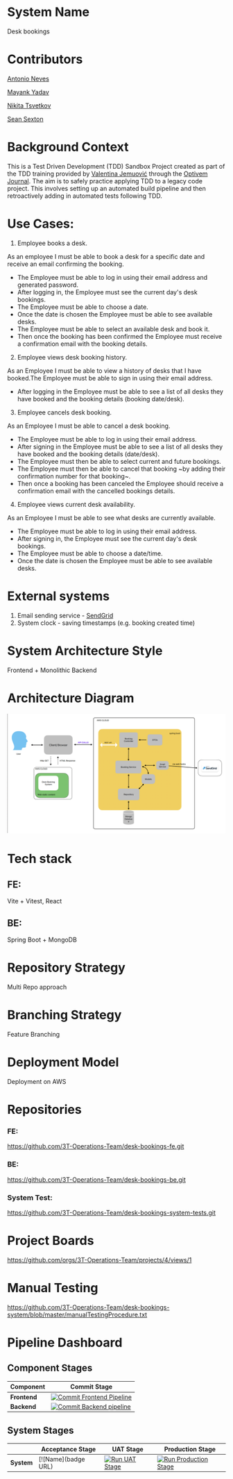# System Name
Desk bookings

# Contributors
[Antonio Neves](https://github.com/antonioNeves3T)

[Mayank Yadav](https://github.com/matank78)

[Nikita Tsvetkov](https://github.com/nick-t-v)

[Sean Sexton](https://github.com/sean-sexton-gif)

# Background Context
This is a Test Driven Development (TDD) Sandbox Project created as part of the TDD training provided by [Valentina Jemuović](https://www.linkedin.com/in/valentinajemuovic) through the [Optivem Journal](https://journal.optivem.com/). The aim is to safely practice applying TDD to a legacy code project. This involves setting up an automated build pipeline and then retroactively adding in automated tests following TDD.

# Use Cases: 
1. Employee books a desk.

As an employee I must be able to book a desk for a specific date and receive an email confirming the booking.
- The Employee must be able to log in using their email address and generated password.
- After logging in, the Employee must see the current day's desk bookings.
- The Employee must be able to choose a date.
- Once the date is chosen the Employee must be able to see available desks.
- The Employee must be able to select an available desk and book it.
- Then once the booking has been confirmed the Employee must receive a confirmation email with the booking details.
2. Employee views desk booking history.

As an Employee I must be able to view a history of desks that I have booked.The Employee must be able to sign in using their email address.
- After logging in the Employee must be able to see a list of all desks they have booked and the booking details (booking date/desk).
3. Employee cancels desk booking.

As an Employee I must be able to cancel a desk booking.
- The Employee must be able to log in using their email address.
- After signing in the Employee must be able to see a list of all desks they have booked and the booking details (date/desk).
- The Employee must then be able to select current and future bookings.
- The Employee must then be able to cancel that booking ~by adding their confirmation number for that booking~.
- Then once a booking has been canceled the Employee should receive a confirmation email with the cancelled bookings details.
4. Employee views current desk availability.

As an Employee I must be able to see what desks are currently available.
- The Employee must be able to log in using their email address.
- After signing in, the Employee must see the current day's desk bookings.
- The Employee must be able to choose a date/time.
- Once the date is chosen the Employee must be able to see available desks.

# External systems
1. Email sending service - [SendGrid](https://sendgrid.com/)
2. System clock - saving timestamps (e.g. booking created time)

# System Architecture Style
Frontend + Monolithic Backend

# Architecture Diagram
![](./systemArchitecture.png)

# Tech stack
## FE: 
Vite + Vitest, React
## BE:
Spring Boot + MongoDB

# Repository Strategy
Multi Repo approach

# Branching Strategy
Feature Branching

# Deployment Model
Deployment on AWS

# Repositories
### FE:
https://github.com/3T-Operations-Team/desk-bookings-fe.git

### BE: 
https://github.com/3T-Operations-Team/desk-bookings-be.git

### System Test:
https://github.com/3T-Operations-Team/desk-bookings-system-tests.git

# Project Boards
https://github.com/orgs/3T-Operations-Team/projects/4/views/1

# Manual Testing
https://github.com/3T-Operations-Team/desk-bookings-system/blob/master/manualTestingProcedure.txt

# Pipeline Dashboard

## Component Stages

| Component          | Commit Stage         |
| ------------------ | ----------------------- |
| **Frontend**        | [![Commit Frontend Pipeline](https://github.com/3T-Operations-Team/desk-bookings-fe/actions/workflows/commit-stage.yml/badge.svg)](https://github.com/3T-Operations-Team/desk-bookings-fe/actions/workflows/commit-stage.yml) |
| **Backend**    | [![Commit Backend pipeline](https://github.com/3T-Operations-Team/desk-bookings-be/actions/workflows/commit-stage.yml/badge.svg)](https://github.com/3T-Operations-Team/desk-bookings-be/actions/workflows/commit-stage.yml) |

## System Stages

|                    |  Acceptance Stage    | UAT Stage            |  Production Stage     |
| ------------------ | -------------------- | -------------------- |-----------------------|
| **System**         | [![Name](badge URL) | [![Run UAT Stage](https://github.com/3T-Operations-Team/desk-bookings-system/actions/workflows/uat-stage.yml/badge.svg)](https://github.com/3T-Operations-Team/desk-bookings-system/actions/workflows/uat-stage.yml) | [![Run Production Stage](https://github.com/3T-Operations-Team/desk-bookings-system/actions/workflows/production.yml/badge.svg)](https://github.com/3T-Operations-Team/desk-bookings-system/actions/workflows/production.yml) |
